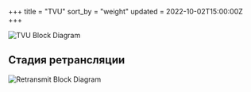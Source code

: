 +++
title = "TVU"
sort_by = "weight"
updated = 2022-10-02T15:00:00Z
+++

![TVU Block Diagram](/img/tvu.svg)

## Стадия ретрансляции

![Retransmit Block Diagram](/img/retransmit_stage.svg)
